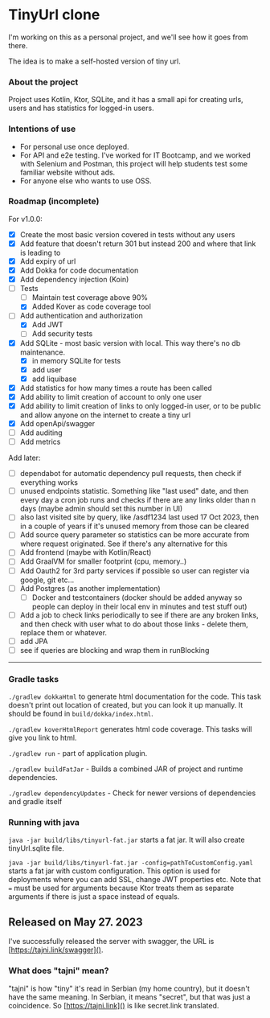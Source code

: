 # TinyUrl clone

I'm working on this as a personal project, and we'll see how it goes from there.

The idea is to make a self-hosted version of tiny url.

### About the project

Project uses Kotlin, Ktor, SQLite, and it has a small api for creating urls, users and has statistics for logged-in
users.

### Intentions of use

* For personal use once deployed.
* For API and e2e testing. I've worked for IT Bootcamp, and we worked with Selenium and Postman, this project will help
  students test some familiar website without ads.
* For anyone else who wants to use OSS.

### Roadmap (incomplete)

For v1.0.0:
- [x] Create the most basic version covered in tests without any users
- [x] Add feature that doesn't return 301 but instead 200 and where that link is leading to
- [x] Add expiry of url
- [x] Add Dokka for code documentation
- [x] Add dependency injection (Koin)
- [ ] Tests
  - [ ] Maintain test coverage above 90%
  - [x] Added Kover as code coverage tool
- [ ] Add authentication and authorization
  - [x] Add JWT
  - [ ] Add security tests
- [x] Add SQLite - most basic version with local. This way there's no db maintenance.
  - [x] in memory SQLite for tests
  - [x] add user
  - [x] add liquibase
- [x] Add statistics for how many times a route has been called
- [x] Add ability to limit creation of account to only one user
- [x] Add ability to limit creation of links to only logged-in user, or to be public and allow anyone on the internet
  to create a tiny url
- [x] Add openApi/swagger
- [ ] Add auditing
- [ ] Add metrics

Add later:

- [ ] dependabot for automatic dependency pull requests, then check if everything works
- [ ] unused endpoints statistic. Something like "last used" date, and then every day a cron job runs and checks if
  there are any links older than n days (maybe admin should set this number in UI)
- [ ] also last visited site by query, like /asdf1234 last used 17 Oct 2023, then in a couple of years if it's unused
  memory from those can be cleared
- [ ] Add source query parameter so statistics can be more accurate from where request originated. See if there's any
  alternative for this
- [ ] Add frontend (maybe with Kotlin/React)
- [ ] Add GraalVM for smaller footprint (cpu, memory..)
- [ ] Add Oauth2 for 3rd party services if possible so user can register via google, git etc...
- [ ] Add Postgres (as another implementation)
  - [ ] Docker and testcontainers (docker should be added anyway so people can deploy in their local env in minutes and
    test stuff out)
- [ ] Add a job to check links periodically to see if there are any broken links, and then check with user what to do
  about those links - delete them, replace them or whatever.
- [ ] add JPA
- [ ] see if queries are blocking and wrap them in runBlocking
---

### Gradle tasks

`./gradlew dokkaHtml` to generate html documentation for the code. This task doesn't print out location of created,
but you can look it up manually. It should be found in `build/dokka/index.html`.

`./gradlew koverHtmlReport` generates html code coverage. This tasks will give you link to html.

`./gradlew run` - part of application plugin.

`./gradlew buildFatJar` - Builds a combined JAR of project and runtime dependencies.

`./gradlew dependencyUpdates` - Check for newer versions of dependencies and gradle itself

### Running with java

`java -jar build/libs/tinyurl-fat.jar` starts a fat jar. It will also create tinyUrl.sqlite file.

`java -jar build/libs/tinyurl-fat.jar -config=pathToCustomConfig.yaml` starts a fat jar with custom configuration. This
option is used for deployments where you can add SSL, change JWT properties etc. Note that `=` must be used for
arguments because Ktor treats them as separate arguments if there is just a space instead of equals.

## Released on May 27. 2023

I've successfully released the server with swagger, the URL is [https://tajni.link/swagger]().

### What does "tajni" mean?

"tajni" is how "tiny" it's read in Serbian (my home country), but it doesn't have the same meaning. In Serbian, it means
"secret", but that was just a coincidence. So [https://tajni.link]() is like secret.link translated.  
